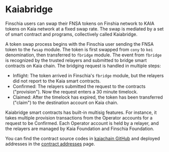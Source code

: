 # Kaiabridge

Finschia users can swap their FNSA tokens on Finshia network to KAIA tokens on Kaia network at a fixed swap rate. The swap is mediated by a set of smart contract and programs, collectively called Kaiabridge.

A token swap process begins with the Finschia user sending the FNSA token to the `fwsap` module. The token is first swapped from `cony` to `kei` denomination, then transferred to `fbridge` module. The event from `fbridge` is recognized by the trusted relayers and submitted to bridge smart contracts on Kaia chain. The bridging request is handled in multiple steps:

- Inflight: The token arrived in Finschia's `fbridge` module, but the relayers did not report to the Kaia smart contracts.
- Confirmed: The relayers submitted the request to the contracts ("provision"). Now the request enters a 30 minute timelock.
- Claimed: After the timelock has expired, the token has been transferred ("claim") to the destination account on Kaia chain.

Kaiabridge smart contracts has built-in multisig features. For instance, it takes multiple provision transactions from the Operator accounts for a request to be Confirmed. Each Operator account is held by a relayer, and the relayers are managed by Kaia Foundation and Finschia Foundation.

You can find the contract source codes in [kaiachain GitHub](https://github.com/kaiachain/kaia/tree/dev/contracts/contracts/system_contracts/kaiabridge) and deployed addresses in the [contract addresses](https://docs.kaia.io/references/contract-addresses/) page.
